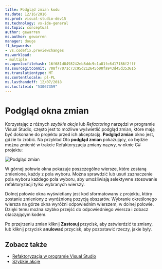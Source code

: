 ```yaml
---
title: Podgląd zmian kodu
ms.date: 12/16/2016
ms.prod: visual-studio-dev15
ms.technology: vs-ide-general
ms.topic: conceptual
author: gewarren
ms.author: gewarren
manager: douge
f1_keywords:
- vs.codefix.previewchanges
ms.workload:
- multiple
ms.openlocfilehash: 16f681d8498242eb8ddc9c1a81fe8d17186f2fff
ms.sourcegitcommit: 708f77071c73c95d212645b00fa943d45d35361b
ms.translationtype: MT
ms.contentlocale: pl-PL
ms.lasthandoff: 12/07/2018
ms.locfileid: "53067359"
---
```

# <a name="preview-changes-window"></a>Podgląd okna zmian

Korzystając z różnych *szybkie akcje* lub *Refactoring* narzędzi w programie Visual Studio, często jest to możliwe wyświetlić podgląd zmian, które mają być dokonane do projektu przed ich akceptacją. **Podgląd zmian** okno jest, gdzie to zrobić.  Na przykład Oto **podgląd zmian** pokazujący, co będzie można zmienić w trakcie Refaktoryzacja zmiany nazwy, w oknie C# projektu:

![Podgląd zmian](media/previewchanges.png)

W górnej połowie okna pokazuje poszczególne wiersze, które zostaną zmienione, każdy z pola wyboru. Można sprawdzić lub usuń zaznaczenie pola wyboru każdego pola wyboru, aby umożliwiają selektywne stosowanie refaktoryzacji tylko wybranych wierszy.

Dolnej połowie okna wyświetlany jest kod sformatowany z projektu, który zostanie zmieniony z wyróżnioną pozycją obszarów. Wybranie określonego wiersza na górze okna wyróżni odpowiednim wierszem, w dolnej połowie. Dzięki temu można szybko przejść do odpowiedniego wiersza i zobacz otaczającym kodem.

Po przejrzeniu zmian kliknij **Zastosuj** przycisk, aby zatwierdzić te zmiany, lub kliknij przycisk **anulować** przycisk, aby pozostawić rzeczy, jakie były.

## <a name="see-also"></a>Zobacz także

- [Refaktoryzacja w programie Visual Studio](../ide/refactoring-in-visual-studio.md)
- [Szybkie akcje](../ide/quick-actions.md)
